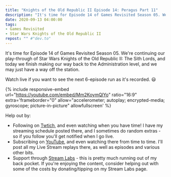 ```yaml
---
title: "Knights of the Old Republic II Episode 14: Peragus Part 11"
description: "It's time for Episode 14 of Games Revisited Season 05. We're continuing our play-through of Star Wars Knights of the Old Republic II: The Sith Lords, and today we finish making our way back to the Administration level, and we may just have a way off the station."
date: 2020-09-13 04:00:00
tags:
- Games Revisited
- Star Wars Knights of the Old Republic II
repost: "" #"dev.to"
---
```


It's time for Episode 14 of Games Revisited Season 05. We're continuing our play-through of Star Wars Knights of the Old Republic II: The Sith Lords, and today we finish making our way back to the Administration level, and we may just have a way off the station.

Watch live if you want to see the next 6-episode run as it's recorded. :smiley:
<!--more-->

{% include responsive-embed url="https://youtube.com/embed/Mm2KoymQlYo" ratio="16:9" extra='frameborder="0" allow="accelerometer; autoplay; encrypted-media; gyroscope; picture-in-picture" allowfullscreen' %}

Help out by:
 * Following on [Twtich](https://twitch.tv/AnonJr_Live), and even watching when you have time! I have my streaming schedule posted there, and I sometimes do random extras - so if you follow you'll get notified when I go live.
 * Subscribing on [YouTube](http://www.youtube.com/channel/UCXafqhKHbkSUIrq0LAuu0tw), and even watching there from time to time. I'll post all my Live Stream replays there, as well as episodes and various other bits.
 * Support through [Stream Labs](https://streamlabs.com/anonjr_live) - this is pretty much running out of my back pocket. If you're enjoying the content, consider helping out with some of the costs by donating/tipping on my Stream Labs page.